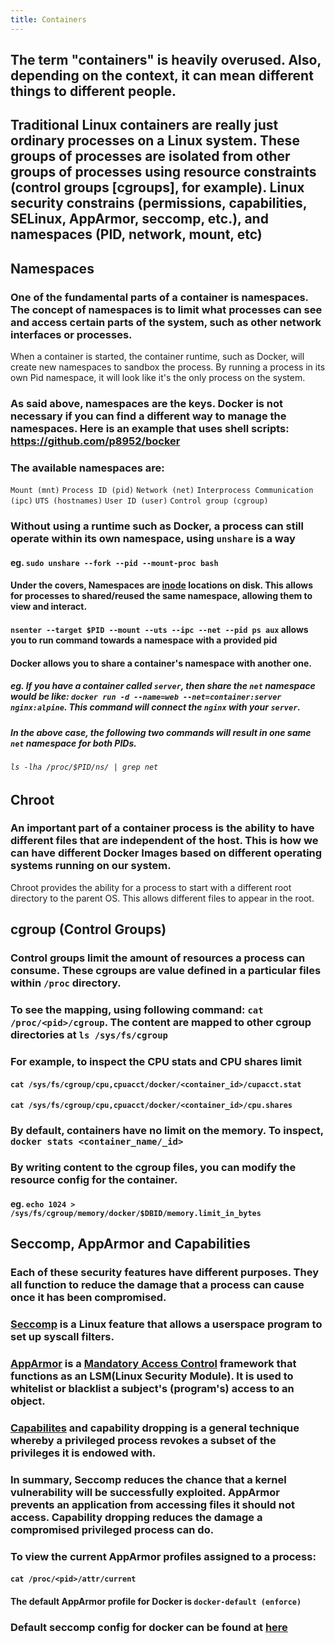 ```yaml
---
title: Containers
---
```


## The term "**containers**" is heavily overused. Also, depending on the context, it can mean different things to different people.
## Traditional Linux containers are really just ordinary processes on a Linux system. These groups of processes are isolated from other groups of processes using resource constraints (control groups [cgroups], for example). Linux security constrains (permissions, capabilities, SELinux, AppArmor, seccomp, etc.), and namespaces (PID, network, mount, etc)
##
## **Namespaces**
### One of the fundamental parts of a container is namespaces. The concept of namespaces is to limit what processes can see and access certain parts of the system, such as other network interfaces or processes.
When a container is started, the container runtime, such as Docker, will create new namespaces to sandbox the process. By running a process in its own Pid namespace, it will look like it's the only process on the system.
### As said above, namespaces are the keys. Docker is not necessary if you can find a different way to manage the namespaces. Here is an example that uses shell scripts: https://github.com/p8952/bocker
### The available namespaces are:
`Mount (mnt)`
`Process ID (pid)`
`Network (net)`
`Interprocess Communication (ipc)`
`UTS (hostnames)`
`User ID (user)`
`Control group (cgroup)`
### Without using a runtime such as Docker, a process can still operate within its own namespace, using `unshare` is a way
#### eg. `sudo unshare --fork --pid --mount-proc bash`
#### Under the covers, Namespaces are [inode](https://en.wikipedia.org/wiki/Inode) locations on disk. This allows for processes to shared/reused the same namespace, allowing them to view and interact.
#### `nsenter --target $PID --mount --uts --ipc --net --pid ps aux` allows you to run command towards a namespace with a provided pid
#### Docker allows you to share a container's namespace with another one.
##### eg. If you have a container called `server`, then share the `net` namespace would be like: `docker run -d --name=web --net=container:server nginx:alpine`. This command will connect the `nginx` with your `server`.
##### In the above case, the following two commands will result in one same `net` namespace for both PIDs.
###### `ls -lha /proc/$PID/ns/ | grep net`
## **Chroot**
### An important part of a container process is the ability to have different files that are independent of the host. This is how we can have different Docker Images based on different operating systems running on our system.

Chroot provides the ability for a process to start with a different root directory to the parent OS. This allows different files to appear in the root.
## **cgroup** (Control Groups)
### Control groups limit the amount of resources a process can consume. These cgroups are value defined in a particular files within `/proc` directory.
### To see the mapping, using following command: `cat /proc/<pid>/cgroup`. The content are mapped to other cgroup directories at `ls /sys/fs/cgroup`
### For example, to inspect the CPU stats and CPU shares limit
#### `cat /sys/fs/cgroup/cpu,cpuacct/docker/<container_id>/cupacct.stat`
#### `cat /sys/fs/cgroup/cpu,cpuacct/docker/<container_id>/cpu.shares`
### By default, containers have no limit on the memory. To inspect, `docker stats <container_name/_id>`
### By writing content to the cgroup files, you can modify the resource config for the container.
#### eg. `echo 1024 > /sys/fs/cgroup/memory/docker/$DBID/memory.limit_in_bytes`
## **Seccomp, AppArmor and Capabilities**
### Each of these security features have different purposes. They all function to reduce the damage that a process can cause once it has been compromised.
### [**Seccomp**](https://www.kernel.org/doc/Documentation/prctl/seccomp_filter.txt) is a Linux feature that allows a userspace program to set up syscall filters.
### [**AppArmor**](https://www.apparmor.net/) is a [Mandatory Access Control](https://en.wikipedia.org/wiki/Mandatory_access_control) framework that functions as an LSM(Linux Security Module). It is used to whitelist or blacklist a subject's (program's) access to an object.
### [**Capabilites**](https://man7.org/linux/man-pages/man7/capabilities.7.html) and capability dropping is a general technique whereby a privileged process revokes a subset of the privileges it is endowed with.
### In summary, **Seccomp** reduces the chance that a kernel vulnerability will be successfully exploited. **AppArmor** prevents an application from accessing files it should not access. **Capability dropping** reduces the damage a compromised privileged process can do.
### To view the current AppArmor profiles assigned to a process:
#### `cat /proc/<pid>/attr/current`
#### The default AppArmor profile for Docker is `docker-default (enforce)`
### Default seccomp config for docker can be found at [here](https://github.com/moby/moby/blob/a575b0b1384b2ba89b79cbd7e770fbeb616758b3/profiles/seccomp/default.json)
###

